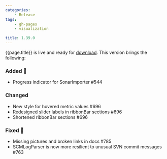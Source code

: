 ```yaml
---
categories:
    - Release
tags:
    - gh-pages
    - visualization

title: 1.39.0
---
```


{{page.title}} is live and ready for [download](https://github.com/MaibornWolff/codecharta/releases/tag/{{page.title}}). This version brings the following:

### Added 🚀

-   Progress indicator for SonarImporter #544

### Changed

-   New style for hovered metric values #696
-   Redesigned slider labels in ribbonBar sections #696
-   Shortened ribbonBar sections #696

### Fixed 🐞

-   Missing pictures and broken links in docs #785
-   SCMLogParser is now more resilient to unusual SVN commit messages #763
